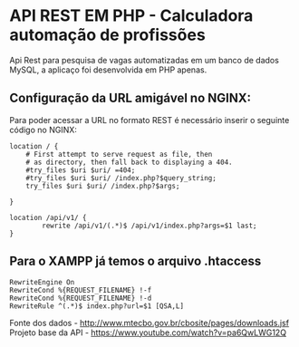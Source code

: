 # API REST EM PHP - Calculadora automação de profissões

Api Rest para pesquisa de vagas automatizadas em um banco de dados MySQL, a aplicaço foi desenvolvida em PHP apenas.

## Configuração da URL amigável no NGINX:

Para poder acessar a URL no formato REST é necessário inserir o seguinte código no NGINX:

```
location / {
    # First attempt to serve request as file, then
    # as directory, then fall back to displaying a 404.
    #try_files $uri $uri/ =404;
    #try_files $uri $uri/ /index.php?$query_string;
    try_files $uri $uri/ /index.php?$args;  
      
}

location /api/v1/ {
        rewrite /api/v1/(.*)$ /api/v1/index.php?args=$1 last;
}
```

## Para o XAMPP já temos o arquivo .htaccess

```
RewriteEngine On
RewriteCond %{REQUEST_FILENAME} !-f
RewriteCond %{REQUEST_FILENAME} !-d
RewriteRule ^(.*)$ index.php?url=$1 [QSA,L]
```

Fonte dos dados - http://www.mtecbo.gov.br/cbosite/pages/downloads.jsf
Projeto base da API - https://www.youtube.com/watch?v=pa6QwLWG12Q
